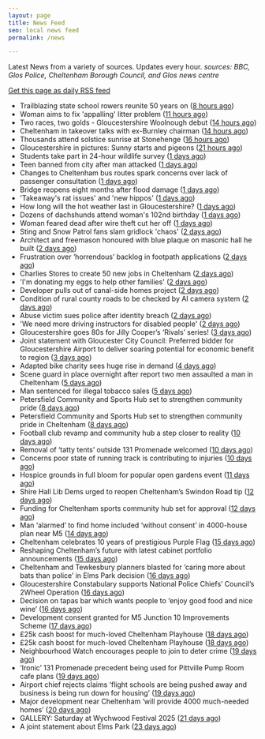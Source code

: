```yaml
---
layout: page
title: News Feed
seo: local news feed
permalink: /news

---
```


Latest News from a variety of sources. Updates every hour.
_sources: BBC, Glos Police, Cheltenham Borough Council, and Glos news centre_

[Get this page as daily RSS feed](/daily.rss)

<!-- news_marker starts -->
- Trailblazing state school rowers reunite 50 years on ([8 hours ago](https://www.bbc.com/news/articles/ce9xgerg0n5o))
- Woman aims to fix 'appalling' litter problem ([11 hours ago](https://www.bbc.com/news/articles/cqjq05rv191o))
- Two races, two golds - Gloucestershire Woolnough debut ([14 hours ago](https://www.bbc.com/sport/rowing/articles/cgjg4516w15o))
- Cheltenham in takeover talks with ex-Burnley chairman ([14 hours ago](https://www.bbc.com/sport/football/articles/ckg3v5135meo))
- Thousands attend solstice sunrise at Stonehenge ([16 hours ago](https://www.bbc.com/news/articles/cg75gp1y233o))
- Gloucestershire in pictures: Sunny starts and pigeons ([21 hours ago](https://www.bbc.com/news/articles/cwye9g90870o))
- Students take part in 24-hour wildlife survey ([1 days ago](https://www.bbc.com/news/articles/cn41ze3r27zo))
- Teen banned from city after man attacked ([1 days ago](https://www.bbc.com/news/articles/c75rl4we60wo))
- Changes to Cheltenham bus routes spark concerns over lack of passenger consultation ([1 days ago](https://gloucesternewscentre.co.uk/changes-to-cheltenham-bus-routes-spark-concerns-over-lack-of-passenger-consultation/))
- Bridge reopens eight months after flood damage ([1 days ago](https://www.bbc.com/news/articles/cz09md3ve3no))
- 'Takeaway's rat issues' and 'new hippos' ([1 days ago](https://www.bbc.com/news/articles/c5ygx2p4lw5o))
- How long will the hot weather last in Gloucestershire? ([1 days ago](https://www.bbc.co.uk/sounds/play/p0lkf1rq))
- Dozens of dachshunds attend woman's 102nd birthday ([1 days ago](https://www.bbc.com/news/videos/c307l54nlrmo))
- Woman feared dead after wire theft cut her off ([1 days ago](https://www.bbc.com/news/articles/cp3k96521neo))
- Sting and Snow Patrol fans slam gridlock 'chaos' ([2 days ago](https://www.bbc.com/news/articles/cwygv0pqy74o))
- Architect and freemason honoured with blue plaque on masonic hall he built ([2 days ago](https://gloucesternewscentre.co.uk/architect-and-freemason-honoured-with-blue-plaque-on-masonic-hall-he-built/))
- Frustration over ‘horrendous’ backlog in footpath applications ([2 days ago](https://gloucesternewscentre.co.uk/frustration-over-horrendous-backlog-in-footpath-applications/))
- Charlies Stores to create 50 new jobs in Cheltenham ([2 days ago](https://gloucesternewscentre.co.uk/charlies-stores-to-create-50-new-jobs-in-cheltenham/))
- 'I'm donating my eggs to help other families' ([2 days ago](https://www.bbc.com/news/articles/c5y614jm758o))
- Developer pulls out of canal-side homes project ([2 days ago](https://www.bbc.com/news/articles/cwyxe24xr1jo))
- Condition of rural county roads to be checked by AI camera system ([2 days ago](https://gloucesternewscentre.co.uk/condition-of-rural-county-roads-to-be-checked-by-ai-camera-system/))
- Abuse victim sues police after identity breach ([2 days ago](https://www.bbc.com/news/articles/cdxk0x09k7qo))
- 'We need more driving instructors for disabled people' ([2 days ago](https://www.bbc.com/news/articles/cx27142pgn4o))
- Gloucestershire goes 80s for Jilly Cooper’s ‘Rivals’ series! ([3 days ago](https://www.bbc.co.uk/sounds/play/p0ljxnh1))
- Joint statement with Gloucester City Council: Preferred bidder for Gloucestershire Airport to deliver soaring potential for economic benefit to region ([3 days ago](https://www.cheltenham.gov.uk/news/article/3021/joint_statement_with_gloucester_city_council_preferred_bidder_for_gloucestershire_airport_to_deliver_soaring_potential_for_economic_benefit_to_region))
- Adapted bike charity sees huge rise in demand ([4 days ago](https://www.bbc.co.uk/sounds/play/p0ljrsvr))
- Scene guard in place overnight after report two men assaulted a man in Cheltenham ([5 days ago](https://gloucesternewscentre.co.uk/scene-guard-in-place-overnight-after-report-two-men-assaulted-a-man-in-cheltenham/))
- Man sentenced for illegal tobacco sales ([5 days ago](https://gloucesternewscentre.co.uk/man-sentenced-for-illegal-tobacco-sales/))
- Petersfield Community and Sports Hub set to strengthen community pride ([8 days ago](https://gloucesternewscentre.co.uk/petersfield-community-and-sports-hub-set-to-strengthen-community-pride/))
- Petersfield Community and Sports Hub set to strengthen community pride in Cheltenham ([8 days ago](https://www.cheltenham.gov.uk/news/article/3020/petersfield_community_and_sports_hub_set_to_strengthen_community_pride_in_cheltenham))
- Football club revamp and community hub a step closer to reality ([10 days ago](https://gloucesternewscentre.co.uk/football-club-revamp-and-community-hub-a-step-closer-to-reality/))
- Removal of ‘tatty tents’ outside 131 Promenade welcomed ([10 days ago](https://gloucesternewscentre.co.uk/removal-of-tatty-tents-outside-131-promenade-welcomed/))
- Concerns poor state of running track is contributing to injuries ([10 days ago](https://gloucesternewscentre.co.uk/concerns-poor-state-of-running-track-is-contributing-to-injuries/))
- Hospice grounds in full bloom for popular open gardens event ([11 days ago](https://gloucesternewscentre.co.uk/hospice-grounds-in-full-bloom-for-popular-open-gardens-event/))
- Shire Hall Lib Dems urged to reopen Cheltenham’s Swindon Road tip ([12 days ago](https://gloucesternewscentre.co.uk/shire-hall-lib-dems-urged-to-reopen-cheltenhams-swindon-road-tip/))
- Funding for Cheltenham sports community hub set for approval ([12 days ago](https://gloucesternewscentre.co.uk/funding-for-cheltenham-sports-community-hub-set-for-approval/))
- Man ‘alarmed’ to find home included ‘without consent’ in 4000-house plan near M5 ([14 days ago](https://gloucesternewscentre.co.uk/man-alarmed-to-find-home-included-without-consent-in-4000-house-plan-near-m5/))
- Cheltenham celebrates 10 years of prestigious Purple Flag ([15 days ago](https://www.cheltenham.gov.uk/news/article/3019/cheltenham_celebrates_10_years_of_prestigious_purple_flag))
- Reshaping Cheltenham’s future with latest cabinet portfolio announcements ([15 days ago](https://www.cheltenham.gov.uk/news/article/3018/reshaping_cheltenhams_future_with_latest_cabinet_portfolio_announcements))
- Cheltenham and Tewkesbury planners blasted for ‘caring more about bats than police’ in Elms Park decision ([16 days ago](https://gloucesternewscentre.co.uk/cheltenham-and-tewkesbury-planners-blasted-for-caring-more-about-bats-than-police-in-elms-park-decision/))
- Gloucestershire Constabulary supports National Police Chiefs’ Council’s 2Wheel Operation ([16 days ago](https://gloucesternewscentre.co.uk/gloucestershire-constabulary-supports-national-police-chiefs-councils-2wheel-operation/))
- Decision on tapas bar which wants people to ‘enjoy good food and nice wine’ ([16 days ago](https://gloucesternewscentre.co.uk/decision-on-tapas-bar-which-wants-people-to-enjoy-good-food-and-nice-wine/))
- Development consent granted for M5 Junction 10 Improvements Scheme ([17 days ago](https://gloucesternewscentre.co.uk/development-consent-granted-for-m5-junction-10-improvements-scheme/))
- £25k cash boost for much-loved Cheltenham Playhouse ([18 days ago](https://gloucesternewscentre.co.uk/25k-cash-boost-for-much-loved-cheltenham-playhouse/))
- £25k cash boost for much-loved Cheltenham Playhouse ([18 days ago](https://www.cheltenham.gov.uk/news/article/3017/25k_cash_boost_for_much-loved_cheltenham_playhouse))
- Neighbourhood Watch encourages people to join to deter crime ([19 days ago](https://gloucesternewscentre.co.uk/neighbourhood-watch-encourages-people-to-join-to-deter-crime/))
- ‘Ironic’ 131 Promenade precedent being used for Pittville Pump Room cafe plans ([19 days ago](https://gloucesternewscentre.co.uk/ironic-131-promenade-precedent-being-used-for-pittville-pump-room-cafe-plans/))
- Airport chief rejects claims ‘flight schools are being pushed away and business is being run down for housing’ ([19 days ago](https://gloucesternewscentre.co.uk/airport-chief-rejects-claims-flight-schools-are-being-pushed-away-and-business-is-being-run-down-for-housing/))
- Major development near Cheltenham ‘will provide 4000 much-needed homes’ ([20 days ago](https://gloucesternewscentre.co.uk/major-development-near-cheltenham-will-provide-4000-much-needed-homes/))
- GALLERY: Saturday at Wychwood Festival 2025 ([21 days ago](https://gloucesternewscentre.co.uk/gallery-saturday-at-wychwood-festival-2025/))
- A joint statement about Elms Park ([23 days ago](https://www.cheltenham.gov.uk/news/article/3015/a_joint_statement_about_elms_park))

<!-- news_marker ends -->
